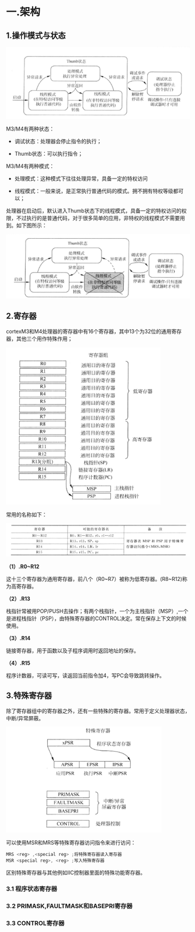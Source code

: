 # 一.架构

## 1.操作模式与状态

![image-20230314112436186](png/image-20230314112436186.png)

M3/M4有两种状态：

* 调试状态：处理器会停止指令的执行；

* Thumb状态：可以执行指令；

M3/M4有两种模式：

* 处理模式：这种模式下往往处理异常，具备一定的特权访问

* 线程模式：一般来说，是正常执行普通代码的模式。拥不拥有特权等级都可以；

处理器在启动后，默认进入Thumb状态下的线程模式，具备一定的特权访问的权限，不过执行的是普通代码，对于很多简单的应用，非特权的线程模式不需要用到。如下图所示：

![image-20230314113742836](png/image-20230314113742836.png)



## 2.寄存器

cortexM3和M4处理器的寄存器中有16个寄存器，其中13个为32位的通用寄存器，其他三个用作特殊作用；



![image-20230314114631982](png/image-20230314114631982.png)

常用的名称如下：

![image-20230314115821769](png/image-20230314115821769.png)

**（1）.R0~R12**

这十三个寄存器为通用寄存器，前八个（R0~R7）被称为低寄存器。(R8~R12)称为高寄存器。

**（2）.R13**

栈指针常被用POP/PUSH去操作；有两个栈指针，一个为主栈指针（MSP）,一个是进程栈指针（PSP），由特殊寄存器的CONTROL决定。常在保存上下文的时候使用。

**（3）.R14**

链接寄存器，用于函数以及子程序调用时返回地址的保存。

**（4）.R15**

程序计数器，可读可写，读返回当前指令加4，写PC会导致跳转操作。



## 3.特殊寄存器

除了寄存器组中的寄存器之外，还有一些特殊的寄存器。常用于定义处理器状态，中断/异常屏蔽。

![image-20230314121026252](png/image-20230314121026252.png)

可以使用MSR和MRS等特殊寄存器访问指令来进行访问：

```c
MRS <reg> ,<special reg> ;将特殊寄存器读入寄存器
MSR <special reg>, <reg> ;写入特殊寄存器
```

区别特殊寄存器与其他例如IIC控制器里面的特殊功能寄存器。

### 3.1 程序状态寄存器


### 3.2 PRIMASK,FAULTMASK和BASEPRI寄存器

### 3.3 CONTROL寄存器

